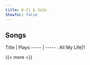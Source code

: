 ```yaml
---
title: K-Ci & JoJo
ShowToc: false
---
```


## Songs
Title | Plays 
----- | ----- : 
All My Life|1

{{< more >}}